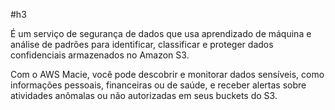 #h3 

É um serviço de segurança de dados que usa aprendizado de máquina e análise de padrões para identificar, classificar e proteger dados confidenciais armazenados no Amazon S3. 

Com o AWS Macie, você pode descobrir e monitorar dados sensíveis, como informações pessoais, financeiras ou de saúde, e receber alertas sobre atividades anômalas ou não autorizadas em seus buckets do S3.
